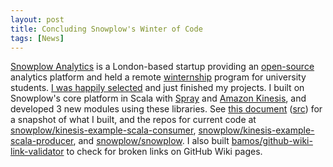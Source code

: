 ```yaml
---
layout: post
title: Concluding Snowplow's Winter of Code
tags: [News]
---
```


[Snowplow Analytics][snowplow] is a London-based startup
providing an [open-source][snowplow-github] analytics platform and held
a remote [winternship][snowplow-wintern] program for university students.
[I was happily selected][snowplow-intro] and just finished my projects.
I built on Snowplow's core platform in Scala with
[Spray][spray] and [Amazon Kinesis][kinesis], and
developed 3 new modules using these libraries.
See [this document][listings] ([src][listings-src]) for a snapshot
of what I built, and the repos for current code at
[snowplow/kinesis-example-scala-consumer][consumer],
[snowplow/kinesis-example-scala-producer][producer], and
[snowplow/snowplow][snowplow/snowplow].
I also built [bamos/github-wiki-link-validator][validator]
to check for broken links on GitHub Wiki pages.

[snowplow]: http://snowplowanalytics.com/
[snowplow-github]: https://github.com/snowplow/
[snowplow-intro]: http://snowplowanalytics.com/blog/2013/12/20/introducing-our-snowplow-winterns/
[snowplow-wintern]: http://snowplowanalytics.com/blog/2013/10/07/announcing-our-winter-open-source-internship-program/

[kinesis]: http://aws.amazon.com/kinesis/
[spray]: http://spray.io

[listings]: /data/2014-01-20/listings.pdf
[listings-src]: /data/2014-01-20/listings.tex

[consumer]: https://github.com/snowplow/kinesis-example-scala-consumer
[producer]: https://github.com/snowplow/kinesis-example-scala-producer
[snowplow/snowplow]: https://github.com/snowplow/snowplow
[validator]: https://github.com/bamos/github-wiki-link-validator?source=c

